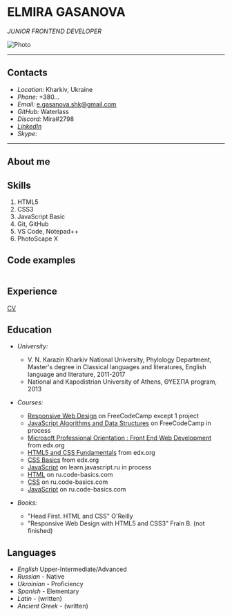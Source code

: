 # ELMIRA GASANOVA #
*JUNIOR FRONTEND DEVELOPER*

![Photo](https://user-images.githubusercontent.com/43781679/147974788-4767e90e-36a1-4b6f-bae5-8e51ceec5892.jpg)


-----
## Contacts
* *Location:* Kharkiv, Ukraine
* *Phone:* +380...
* *Email:* e.gasanova.shk@gmail.com
* *GitHub:* Waterlass
* *Discord:* Mira#2798
* *[LinkedIn](https://www.linkedin.com/in/elmira-gasanova-4b5913218/)*
* *Skype:* 
-----
## About me

## Skills
1. HTML5
2. CSS3
3. JavaScript Basic
4. Git, GitHub
5. VS Code, Notepad++
6. PhotoScape X

## Code examples
 ```
 
 ```
## Experience
[CV](https://github.com/Waterlass/rsschool-cv/blob/gh-pages/cv.md)

## Education
* *University:* 
  + V. N. Karazin Kharkiv National University, Phylology Department, Master's degree in Classical languages and literatures, English language and literature, 2011-2017
  + National and Kapodistrian University of Athens, ΘΥΕΣΠΑ program, 2013

* *Courses:*
  + [Responsive Web Design](https://www.freecodecamp.org/learn/responsive-web-design/) on FreeCodeCamp except 1 project
  + [JavaScript Algorithms and Data Structures](https://www.freecodecamp.org/learn/javascript-algorithms-and-data-structures/) on FreeCodeCamp in process
  + [Microsoft Professional Orientation : Front End Web Development](https://learning.edx.org/course/course-v1:Microsoft+DEV237x+3T2018/home) from edx.org
  + [HTML5 and CSS Fundamentals](https://learning.edx.org/course/course-v1:W3Cx+HTML5.0x+2T2018/home) from edx.org
  + [CSS Basics](https://learning.edx.org/course/course-v1:W3Cx+CSS.0x+3T2017/home) from edx.org
  + [JavaScript](https://learn.javascript.ru/) on learn.javascript.ru in process
  + [HTML](https://ru.code-basics.com/languages/css) on ru.code-basics.com
  + [CSS](https://ru.code-basics.com/languages/html) on ru.code-basics.com
  + [JavaScript](https://ru.code-basics.com/languages/javascript) on ru.code-basics.com
  
* *Books:*
  + "Head First. HTML and CSS" O'Reilly
  + "Responsive Web Design with HTML5 and CSS3" Frain B. (not finished)
  
## Languages
* *English* Upper-Intermediate/Advanced
* *Russian* - Native
* *Ukrainian* - Proficiency
* *Spanish* - Elementary
* *Latin* - (written)
* *Ancient Greek* - (written)
